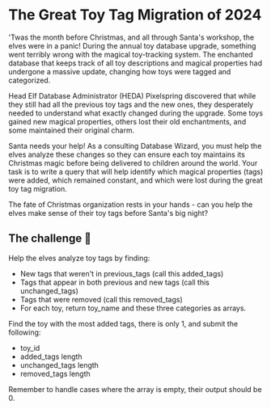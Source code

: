 # The Great Toy Tag Migration of 2024
'Twas the month before Christmas, and all through Santa's workshop, the elves were in a panic! During the annual toy database upgrade, something went terribly wrong with the magical toy-tracking system. The enchanted database that keeps track of all toy descriptions and magical properties had undergone a massive update, changing how toys were tagged and categorized.

Head Elf Database Administrator (HEDA) Pixelspring discovered that while they still had all the previous toy tags and the new ones, they desperately needed to understand what exactly changed during the upgrade. Some toys gained new magical properties, others lost their old enchantments, and some maintained their original charm.

Santa needs your help! As a consulting Database Wizard, you must help the elves analyze these changes so they can ensure each toy maintains its Christmas magic before being delivered to children around the world. Your task is to write a query that will help identify which magical properties (tags) were added, which remained constant, and which were lost during the great toy tag migration.

The fate of Christmas organization rests in your hands - can you help the elves make sense of their toy tags before Santa's big night?

## The challenge 🎁
Help the elves analyze toy tags by finding:

* New tags that weren't in previous_tags (call this added_tags)
* Tags that appear in both previous and new tags (call this unchanged_tags)
* Tags that were removed (call this removed_tags)
* For each toy, return toy_name and these three categories as arrays.

Find the toy with the most added tags, there is only 1, and submit the following:

* toy_id
* added_tags length
* unchanged_tags length
* removed_tags length

Remember to handle cases where the array is empty, their output should be 0.